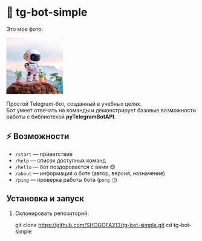 # 🤖 tg-bot-simple


Это мое фото:

<img src="image/1.jpg" alt="Мое фото" width="150"/>


Простой Telegram-бот, созданный в учебных целях.  
Бот умеет отвечать на команды и демонстрирует базовые возможности работы с библиотекой **pyTelegramBotAPI**.


## ⚡ Возможности
- `/start` — приветствие  
- `/help` — список доступных команд  
- `/hello` — бот поздоровается с вами 😊  
- `/about` — информация о боте (автор, версия, назначение)  
- `/ping` — проверка работы бота (`pong 🏓`)  



## Установка и запуск
1. Склонировать репозиторий:

   git clone https://github.com/SHOGOFA213/tg-bot-simple.git
   cd tg-bot-simple


